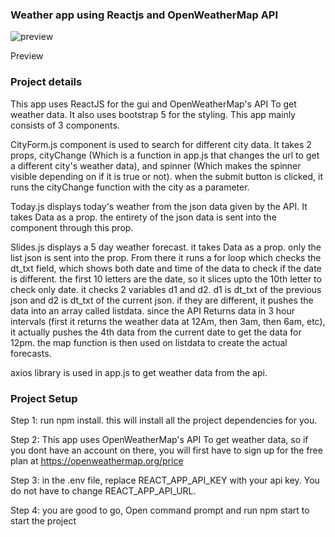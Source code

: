 ### Weather app using Reactjs and OpenWeatherMap API ###

![preview](https://user-images.githubusercontent.com/129972263/232322247-f16a5d70-a52e-4ecc-a3d4-d714c43a3a2e.png)

Preview

### Project details ###
This app uses ReactJS for the gui and OpenWeatherMap's API To get weather data. It also uses bootstrap 5 for the styling. This app mainly consists of 3 components.

CityForm.js component is used to search for different city data. It takes 2 props, cityChange (Which is a function in app.js that changes the url to get a different city's weather data), and spinner (Which makes the spinner visible depending on if it is true or not). when the submit button is clicked, it runs the cityChange function with the city as a parameter.

Today.js displays today's weather from the json data given by the API. It takes Data as a prop. the entirety of the json data is sent into the component through this prop.

Slides.js displays a 5 day weather forecast. it takes Data as a prop. only the list json is sent into the prop. From there it runs a for loop which checks the dt_txt field, which shows both date and time of the data to check if the date is different. the first 10 letters are the date, so it slices upto the 10th letter to check only date. it checks 2 variables d1 and d2. d1 is dt_txt of the previous json and d2 is dt_txt of the current json. if they are different, it pushes the data into an array called listdata. since the API Returns data in 3 hour intervals (first it returns the weather data at 12Am, then 3am, then 6am, etc), it actually pushes the 4th data from the current date to get the data for 12pm. the map function is then used on listdata to create the actual forecasts.

axios library is used in app.js to get weather data from the api.


### Project Setup ###

Step 1: run npm install. this will install all the project dependencies for you.

Step 2: This app uses OpenWeatherMap's API To get weather data, so if you dont have an account on there, you will first have to sign up for the free plan at https://openweathermap.org/price

Step 3: in the .env file, replace REACT_APP_API_KEY with your api key. You do not have to change REACT_APP_API_URL.

Step 4: you are good to go, Open command prompt and run npm start to start the project
